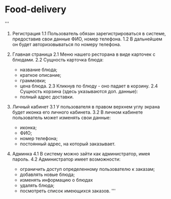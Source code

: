 # Food-delivery
'''
1. Регистрация
  1.1 Пользователь обязан зарегистрироваться в системе, предоставив свои данные ФИО, номер телефона.
  1.2 В дальнейшем он будет авторизовываться по номеру телефона.

2. Главная страница
  2.1 Меню нашего ресторана в виде карточек с блюдами.
  2.2 Сущность карточка блюда:
     - название блюда;
     - краткое описание;
     - граммовки;
     - цена блюда.
  2.3 Кликнув по блюду - оно падает в корзину.
  2.4 Сущность корзина (здесь указываются доп. данные):
     - полный адрес доставки.

3. Личный кабинет
  3.1 У пользователя в правом верхнем углу экрана будет иконка его личного кабинета.
  3.2 В личном кабинете пользователь может изменять свои данные:
     - иконка;
     - ФИО;
     - номер телефона;
     - постоянный адрес, на который заказывает.

 4. Админка
  4.1 В систему можно зайти как администратор, имея пароль. 
  4.2 Администратор имеет возможности:
    - ограничить доступ определенному пользователю к заказам;
    - добавлять новые блюда;
    - изменять информацию о блюдах
    - удалять блюда;
    - посмотреть список имеющихся заказов.
'''
